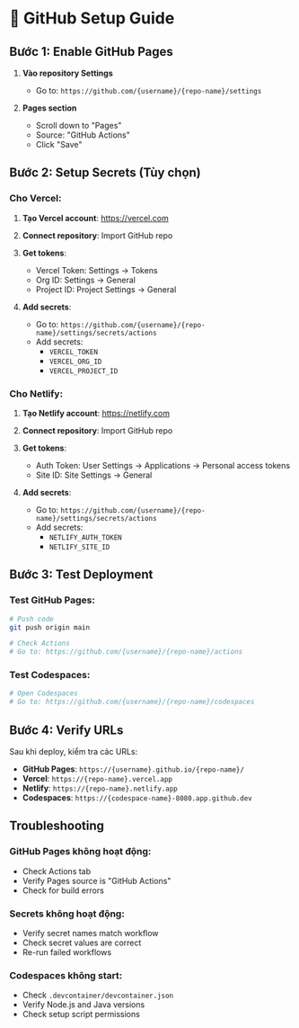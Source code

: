 # 🔧 GitHub Setup Guide

## **Bước 1: Enable GitHub Pages**

1. **Vào repository Settings**
   - Go to: `https://github.com/{username}/{repo-name}/settings`

2. **Pages section**
   - Scroll down to "Pages"
   - Source: "GitHub Actions"
   - Click "Save"

## **Bước 2: Setup Secrets (Tùy chọn)**

### **Cho Vercel:**
1. **Tạo Vercel account**: https://vercel.com
2. **Connect repository**: Import GitHub repo
3. **Get tokens**:
   - Vercel Token: Settings → Tokens
   - Org ID: Settings → General
   - Project ID: Project Settings → General

4. **Add secrets**:
   - Go to: `https://github.com/{username}/{repo-name}/settings/secrets/actions`
   - Add secrets:
     - `VERCEL_TOKEN`
     - `VERCEL_ORG_ID`
     - `VERCEL_PROJECT_ID`

### **Cho Netlify:**
1. **Tạo Netlify account**: https://netlify.com
2. **Connect repository**: Import GitHub repo
3. **Get tokens**:
   - Auth Token: User Settings → Applications → Personal access tokens
   - Site ID: Site Settings → General

4. **Add secrets**:
   - Go to: `https://github.com/{username}/{repo-name}/settings/secrets/actions`
   - Add secrets:
     - `NETLIFY_AUTH_TOKEN`
     - `NETLIFY_SITE_ID`

## **Bước 3: Test Deployment**

### **Test GitHub Pages:**
```bash
# Push code
git push origin main

# Check Actions
# Go to: https://github.com/{username}/{repo-name}/actions
```

### **Test Codespaces:**
```bash
# Open Codespaces
# Go to: https://github.com/{username}/{repo-name}/codespaces
```

## **Bước 4: Verify URLs**

Sau khi deploy, kiểm tra các URLs:

- **GitHub Pages**: `https://{username}.github.io/{repo-name}/`
- **Vercel**: `https://{repo-name}.vercel.app`
- **Netlify**: `https://{repo-name}.netlify.app`
- **Codespaces**: `https://{codespace-name}-8080.app.github.dev`

## **Troubleshooting**

### **GitHub Pages không hoạt động:**
- Check Actions tab
- Verify Pages source is "GitHub Actions"
- Check for build errors

### **Secrets không hoạt động:**
- Verify secret names match workflow
- Check secret values are correct
- Re-run failed workflows

### **Codespaces không start:**
- Check `.devcontainer/devcontainer.json`
- Verify Node.js and Java versions
- Check setup script permissions 